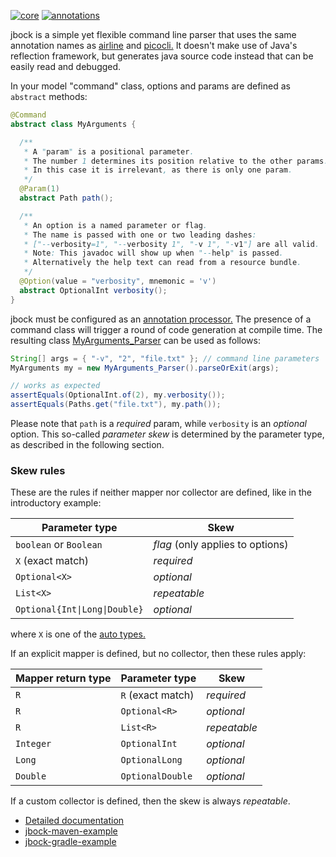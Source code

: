 [![core](https://maven-badges.herokuapp.com/maven-central/com.github.h908714124/jbock/badge.svg?style=plastic&subject=jbock)](https://maven-badges.herokuapp.com/maven-central/com.github.h908714124/jbock)
[![annotations](https://maven-badges.herokuapp.com/maven-central/com.github.h908714124/jbock-annotations/badge.svg?color=red&style=plastic&subject=jbock-annotations)](https://maven-badges.herokuapp.com/maven-central/com.github.h908714124/jbock-annotations)

jbock is a simple yet flexible command line parser that uses the same annotation names as
[airline](https://github.com/airlift/airline) and
[picocli.](https://github.com/remkop/picocli)
It doesn't make use of Java's reflection framework, but generates java source code instead that can be easily read and debugged.

In your model "command" class, options and params are defined as `abstract` methods:

````java
@Command
abstract class MyArguments {

  /**
   * A "param" is a positional parameter.
   * The number 1 determines its position relative to the other params. 
   * In this case it is irrelevant, as there is only one param.
   */
  @Param(1)
  abstract Path path();

  /**
   * An option is a named parameter or flag.
   * The name is passed with one or two leading dashes:
   * ["--verbosity=1", "--verbosity 1", "-v 1", "-v1"] are all valid.
   * Note: This javadoc will show up when "--help" is passed.
   * Alternatively the help text can read from a resource bundle.
   */
  @Option(value = "verbosity", mnemonic = 'v')
  abstract OptionalInt verbosity();
}
````

jbock must be configured as an
[annotation processor.](https://stackoverflow.com/questions/2146104/what-is-annotation-processing-in-java)
The presence of a command class
will trigger a round of code generation at compile time.
The resulting class
[MyArguments_Parser](https://github.com/h908714124/jbock-docgen/blob/master/src/main/java/com/example/hello/MyArguments_Parser.java)
can be used as follows:

````java
String[] args = { "-v", "2", "file.txt" }; // command line parameters
MyArguments my = new MyArguments_Parser().parseOrExit(args);

// works as expected
assertEquals(OptionalInt.of(2), my.verbosity());
assertEquals(Paths.get("file.txt"), my.path());
````

Please note that `path` is a *required* param,
while `verbosity` is an *optional* option.
This so-called *parameter skew* is determined by the parameter type,
as described in the following section.

### Skew rules

These are the rules if neither mapper nor collector are defined,
like in the introductory example:

Parameter type                      | Skew
----------------------------------- | --------------------------------
`boolean` or `Boolean`              | *flag* (only applies to options)
`X` (exact match)                   | *required*
`Optional<X>`                       | *optional*
`List<X>`                           | *repeatable*
<code>Optional{Int&#124;Long&#124;Double}</code> | *optional*

where `X` is one of the
[auto types.](https://github.com/h908714124/jbock-docgen/blob/master/src/main/java/com/example/hello/JbockAutoTypes.java)

If an explicit mapper is defined, but no collector, then these rules apply:

Mapper return type      | Parameter type              | Skew
----------------------- | --------------------------- | ------------
`R`                     | `R` (exact match)           | *required*
`R`                     | `Optional<R>`               | *optional*
`R`                     | `List<R>`                   | *repeatable*
`Integer`               | `OptionalInt`               | *optional*
`Long`                  | `OptionalLong`              | *optional*
`Double`                | `OptionalDouble`            | *optional*

If a custom collector is defined, then the skew is always *repeatable*.

* [Detailed documentation](https://github.com/h908714124/jbock/blob/master/SPAGHETTI.md)
* [jbock-maven-example](https://github.com/h908714124/jbock-maven-example)
* [jbock-gradle-example](https://github.com/h908714124/jbock-gradle-example)

